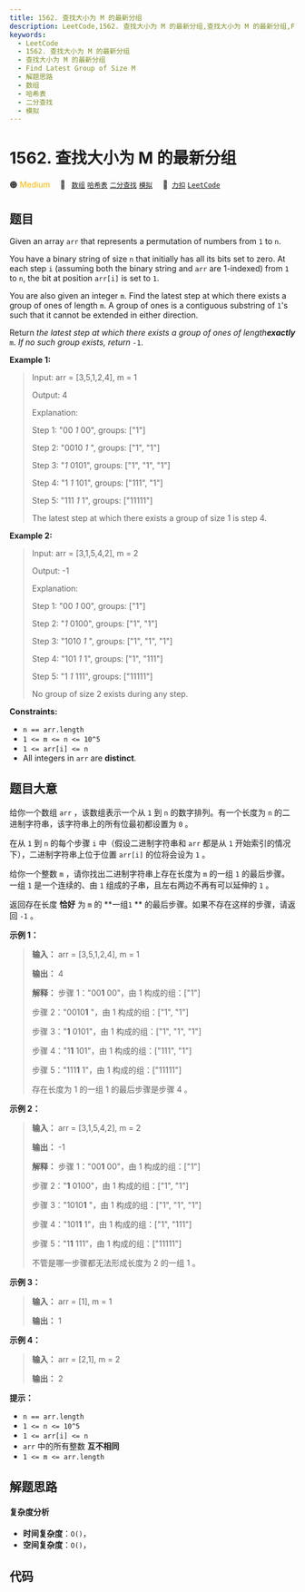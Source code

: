 ```yaml
---
title: 1562. 查找大小为 M 的最新分组
description: LeetCode,1562. 查找大小为 M 的最新分组,查找大小为 M 的最新分组,Find Latest Group of Size M,解题思路,数组,哈希表,二分查找,模拟
keywords:
  - LeetCode
  - 1562. 查找大小为 M 的最新分组
  - 查找大小为 M 的最新分组
  - Find Latest Group of Size M
  - 解题思路
  - 数组
  - 哈希表
  - 二分查找
  - 模拟
---
```


# 1562. 查找大小为 M 的最新分组

🟠 <font color=#ffb800>Medium</font>&emsp; 🔖&ensp; [`数组`](/tag/array.md) [`哈希表`](/tag/hash-table.md) [`二分查找`](/tag/binary-search.md) [`模拟`](/tag/simulation.md)&emsp; 🔗&ensp;[`力扣`](https://leetcode.cn/problems/find-latest-group-of-size-m) [`LeetCode`](https://leetcode.com/problems/find-latest-group-of-size-m)

## 题目

Given an array `arr` that represents a permutation of numbers from `1` to `n`.

You have a binary string of size `n` that initially has all its bits set to
zero. At each step `i` (assuming both the binary string and `arr` are
1-indexed) from `1` to `n`, the bit at position `arr[i]` is set to `1`.

You are also given an integer `m`. Find the latest step at which there exists
a group of ones of length `m`. A group of ones is a contiguous substring of
`1`'s such that it cannot be extended in either direction.

Return _the latest step at which there exists a group of ones of
length**exactly**_ `m`. _If no such group exists, return_ `-1`.



**Example 1:**

> Input: arr = [3,5,1,2,4], m = 1
> 
> Output: 4
> 
> Explanation: 
> 
> Step 1: "00 _1_ 00", groups: ["1"]
> 
> Step 2: "0010 _1_ ", groups: ["1", "1"]
> 
> Step 3: "_1_ 0101", groups: ["1", "1", "1"]
> 
> Step 4: "1 _1_ 101", groups: ["111", "1"]
> 
> Step 5: "111 _1_ 1", groups: ["11111"]
> 
> The latest step at which there exists a group of size 1 is step 4.

**Example 2:**

> Input: arr = [3,1,5,4,2], m = 2
> 
> Output: -1
> 
> Explanation: 
> 
> Step 1: "00 _1_ 00", groups: ["1"]
> 
> Step 2: "_1_ 0100", groups: ["1", "1"]
> 
> Step 3: "1010 _1_ ", groups: ["1", "1", "1"]
> 
> Step 4: "101 _1_ 1", groups: ["1", "111"]
> 
> Step 5: "1 _1_ 111", groups: ["11111"]
> 
> No group of size 2 exists during any step.

**Constraints:**

  * `n == arr.length`
  * `1 <= m <= n <= 10^5`
  * `1 <= arr[i] <= n`
  * All integers in `arr` are **distinct**.


## 题目大意

给你一个数组 `arr` ，该数组表示一个从 `1` 到 `n` 的数字排列。有一个长度为 `n` 的二进制字符串，该字符串上的所有位最初都设置为 `0`
。

在从 `1` 到 `n` 的每个步骤 `i` 中（假设二进制字符串和 `arr` 都是从 `1` 开始索引的情况下），二进制字符串上位于位置
`arr[i]` 的位将会设为 `1` 。

给你一个整数 `m` ，请你找出二进制字符串上存在长度为 `m` 的一组 `1` 的最后步骤。一组 `1` 是一个连续的、由 `1`
组成的子串，且左右两边不再有可以延伸的 `1` 。

返回存在长度 **恰好** 为 `m` 的 **一组`1` ** 的最后步骤。如果不存在这样的步骤，请返回 `-1` 。



**示例 1：**

> 
> 
> 
> 
> 
> **输入：** arr = [3,5,1,2,4], m = 1
> 
> **输出：** 4
> 
> **解释：** 步骤 1："00**1** 00"，由 1 构成的组：["1"]
> 
> 步骤 2："0010**1** "，由 1 构成的组：["1", "1"]
> 
> 步骤 3："**1** 0101"，由 1 构成的组：["1", "1", "1"]
> 
> 步骤 4："1**1** 101"，由 1 构成的组：["111", "1"]
> 
> 步骤 5："111**1** 1"，由 1 构成的组：["11111"]
> 
> 存在长度为 1 的一组 1 的最后步骤是步骤 4 。

**示例 2：**

> 
> 
> 
> 
> 
> **输入：** arr = [3,1,5,4,2], m = 2
> 
> **输出：** -1
> 
> **解释：** 步骤 1："00**1** 00"，由 1 构成的组：["1"]
> 
> 步骤 2："**1** 0100"，由 1 构成的组：["1", "1"]
> 
> 步骤 3："1010**1** "，由 1 构成的组：["1", "1", "1"]
> 
> 步骤 4："101**1** 1"，由 1 构成的组：["1", "111"]
> 
> 步骤 5："1**1** 111"，由 1 构成的组：["11111"]
> 
> 不管是哪一步骤都无法形成长度为 2 的一组 1 。
> 
> 

**示例 3：**

> 
> 
> 
> 
> 
> **输入：** arr = [1], m = 1
> 
> **输出：** 1
> 
> 

**示例 4：**

> 
> 
> 
> 
> 
> **输入：** arr = [2,1], m = 2
> 
> **输出：** 2
> 
> 



**提示：**

  * `n == arr.length`
  * `1 <= n <= 10^5`
  * `1 <= arr[i] <= n`
  * `arr` 中的所有整数 **互不相同**
  * `1 <= m <= arr.length`


## 解题思路

#### 复杂度分析

- **时间复杂度**：`O()`，
- **空间复杂度**：`O()`，

## 代码

```javascript

```